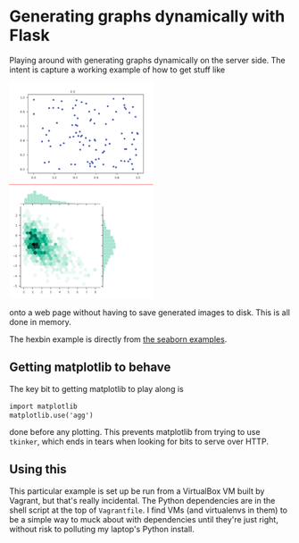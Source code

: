 # Generating graphs dynamically with Flask

Playing around with generating graphs dynamically on the server side. The intent is capture a working example of how to get stuff like

![example](example.png)

onto a web page without having to save generated images to disk. This is all done in memory.

The hexbin example is directly from [the seaborn examples](https://seaborn.pydata.org/examples/).

## Getting matplotlib to behave

The key bit to getting matplotlib to play along is

    import matplotlib
    matplotlib.use('agg')

done before any plotting. This prevents matplotlib from trying to use `tkinker`, which ends in tears when looking for bits to serve over HTTP.

## Using this

This particular example is set up be run from a VirtualBox VM built by Vagrant, but that's really incidental. The Python dependencies are in the shell script at the top of `Vagrantfile`. I find VMs (and virtualenvs in them) to be a simple way to muck about with dependencies until they're just right, without risk to polluting my laptop's Python install.
